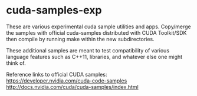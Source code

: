 # cuda-samples-exp

These are various experimental cuda sample utilities and apps. Copy/merge the samples with official cuda-samples distributed with CUDA Toolkit/SDK then compile by running make within the new subdirectories.

These additional samples are meant to test compatibility of various language features such as C++11, libraries, and whatever else one might think of.

Reference links to official CUDA samples:<br />
https://developer.nvidia.com/cuda-code-samples<br />
http://docs.nvidia.com/cuda/cuda-samples/index.html
